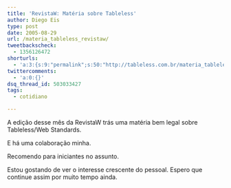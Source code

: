 ```yaml
---
title: 'RevistaW: Matéria sobre Tableless'
author: Diego Eis
type: post
date: 2005-08-29
url: /materia_tableless_revistaw/
tweetbackscheck:
  - 1356126472
shorturls:
  - 'a:3:{s:9:"permalink";s:50:"http://tableless.com.br/materia_tableless_revistaw";s:7:"tinyurl";s:26:"http://tinyurl.com/3klgqxn";s:4:"isgd";s:19:"http://is.gd/q9mXH0";}'
twittercomments:
  - 'a:0:{}'
dsq_thread_id: 503033427
tags:
  - cotidiano

---
```

A edição desse mês da RevistaW trás uma matéria bem legal sobre Tableless/Web Standards.
  
E há uma colaboração minha. 

Recomendo para iniciantes no assunto. 

Estou gostando de ver o interesse crescente do pessoal. Espero que continue assim por muito tempo ainda.